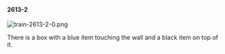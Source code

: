 #### 2613-2
![train-2613-2-0.png](https://github.com/lil-lab/nlvr/raw/master/nlvr/train/images/50/train-2613-2-0.png "train-2613-2-0.png")

There is a box with a blue item touching the wall and a black item on top of it.
